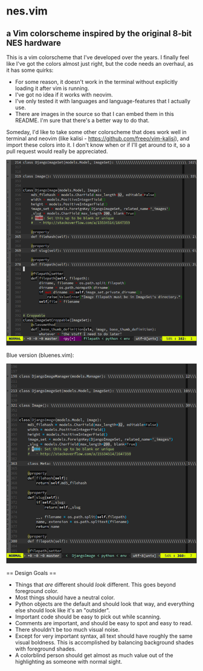 nes.vim
=======

a Vim colorscheme inspired by the original 8-bit NES hardware
-------------------------------------------------------------

This is a vim colorscheme that I've developed over the years.  I finally feel like I've got the
colors almost just right, but the code needs an overhaul, as it has some quirks:
- For some reason, it doesn't work in the terminal without explicitly loading it after vim is
  running.
- I've got no idea if it works with neovim.
- I've only tested it with languages and language-features that I actually use.
- There are images in the source so that I can embed them in this README.  I'm sure that there's a
  better way to do that.

Someday, I'd like to take some other colorscheme that does work well in terminal and neovim (like
kalisi -  https://github.com/freeo/vim-kalisi), and import these colors into it.  I don't know when
or if I'll get around to it, so a pull request would really be appreciated.

![python_example](/images/python_example.png)


Blue version (bluenes.vim):

![python_example](/images/blue_python_example.png)

== Design Goals ==
- Things that *are* different should *look* different.  This goes beyond foreground color.
- Most things should have a neutral color.
- Python objects are the default and should look that way, and everything else should look like it's
  an "outsider".  
- Important code should be easy to pick out while scanning.
- Comments are important, and should be easy to spot and easy to read.
- There shouldn't be too much visual noise.
- Except for very important syntax, all text should have roughly the same visual boldness.  This is
  accomplished by balancing background shades with foreground shades.
- A colorblind person should get almost as much value out of the highlighting as someone with normal
  sight.
